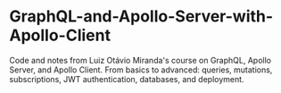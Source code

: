 # GraphQL-and-Apollo-Server-with-Apollo-Client
Code and notes from Luiz Otávio Miranda's course on GraphQL, Apollo Server, and Apollo Client. From basics to advanced: queries, mutations, subscriptions, JWT authentication, databases, and deployment.
